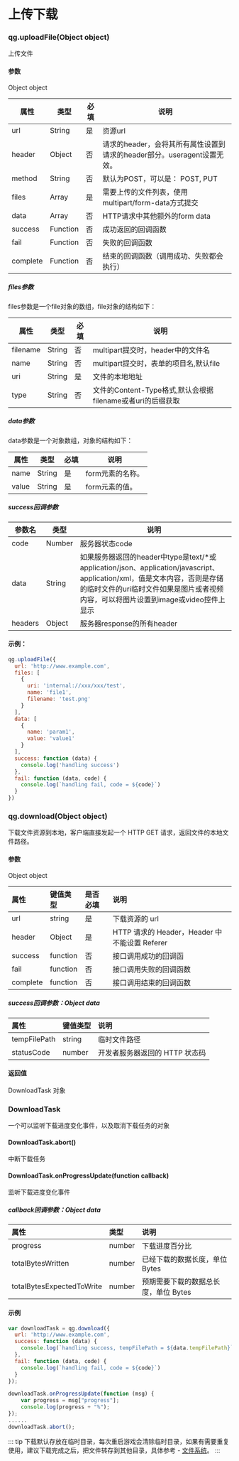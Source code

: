 # 上传下载

### qg.uploadFile(Object object)

上传文件

#### 参数

Object object

| 属性       | 类型     | 必填 | 说明                                                         |
| ------------ | -------- | ---- | ------------------------------------------------------------ |
| url          | String   | 是   | 资源url                                                      |
| header       | Object   | 否   | 请求的header，会将其所有属性设置到请求的header部分。useragent设置无效。 |
| method       | String   | 否   | 默认为POST，可以是： POST, PUT                               |
| files        | Array    | 是   | 需要上传的文件列表，使用multipart/form-data方式提交          |
| data | Array    | 否   | HTTP请求中其他额外的form data                                |
| success      | Function | 否   | 成功返回的回调函数                                           |
| fail         | Function | 否   | 失败的回调函数                                               |
| complete     | Function | 否   | 结束的回调函数（调用成功、失败都会执行）                     |

##### files参数

  files参数是一个file对象的数组，file对象的结构如下：

| 属性   | 类型   | 必填 | 说明                                                       |
| -------- | ------ | ---- | ---------------------------------------------------------- |
| filename | String | 否   | multipart提交时，header中的文件名                          |
| name     | String | 否   | multipart提交时，表单的项目名,默认file                     |
| uri      | String | 是   | 文件的本地地址                                             |
| type     | String | 否   | 文件的Content-Type格式,默认会根据filename或者uri的后缀获取 |

##### data参数

data参数是一个对象数组，对象的结构如下：

| 属性 | 类型   | 必填 | 说明             |
| ------ | ------ | ---- | ---------------- |
| name   | String | 是   | form元素的名称。 |
| value  | String | 是   | form元素的值。   |

##### success回调参数

| 参数名  | 类型    | 说明                                                         |
| ------- | ------- | ------------------------------------------------------------ |
| code    | Number | 服务器状态code                                               |
| data    | String  | 如果服务器返回的header中type是text/*或application/json、application/javascript、application/xml，值是文本内容，否则是存储的临时文件的uri临时文件如果是图片或者视频内容，可以将图片设置到image或video控件上显示 |
| headers | Object  | 服务器response的所有header                                   |

#### 示例：

```javascript
qg.uploadFile({
  url: 'http://www.example.com',
  files: [
    {
      uri: 'internal://xxx/xxx/test',
      name: 'file1',
      filename: 'test.png'
    }
  ],
  data: [
    {
      name: 'param1',
      value: 'value1'
    }
  ],
  success: function (data) {
    console.log('handling success')
  },
  fail: function (data, code) {
    console.log(`handling fail, code = ${code}`)
  }
})
```

### qg.download(Object object)

下载文件资源到本地，客户端直接发起一个 HTTP GET 请求，返回文件的本地文件路径。

#### 参数

Object object

| 属性     | 键值类型 | 是否必填 | 说明                                          |
| :------- | :------- | :------- | :-------------------------------------------- |
| url      | string   | 是       | 下载资源的 url                                |
| header   | Object   | 是       | HTTP 请求的 Header，Header 中不能设置 Referer           |
| success  | function | 否       | 接口调用成功的回调函                          |
| fail     | function | 否       | 接口调用失败的回调函数                        |
| complete | function | 否       | 接口调用结束的回调函数                        |

##### success回调参数：Object data

| 属性         | 键值类型 | 说明                           |
| :----------- | :------- | :----------------------------- |
| tempFilePath | string   | 临时文件路径                   |
| statusCode   | number   | 开发者服务器返回的 HTTP 状态码 |

#### 返回值

DownloadTask 对象

### DownloadTask

一个可以监听下载进度变化事件，以及取消下载任务的对象

#### DownloadTask.abort()

中断下载任务

#### DownloadTask.onProgressUpdate(function callback)

监听下载进度变化事件

##### callback回调参数：Object data

| 属性         | 类型 | 说明                           |
| :----------- | :------- | :----------------------------- |
| progress | number   | 下载进度百分比                   |
| totalBytesWritten   | number   | 已经下载的数据长度，单位 Bytes |
| totalBytesExpectedToWrite   | number   | 预期需要下载的数据总长度，单位 Bytes |

#### 示例

```javascript
var downloadTask = qg.download({
  url: 'http://www.example.com',
  success: function (data) {
    console.log(`handling success, tempFilePath = ${data.tempFilePath}`)
  },
  fail: function (data, code) {
    console.log(`handling fail, code = ${code}`)
  }
});

downloadTask.onProgressUpdate(function (msg) {
    var progress = msg["progress"];
    console.log(progress + "%");
});
......
downloadTask.abort();
```

::: tip
下载默认存放在临时目录，每次重启游戏会清除临时目录，如果有需要重复使用，建议下载完成之后，把文件转存到其他目录，具体参考 - [文件系统](./../data/file-system.md)。
:::
